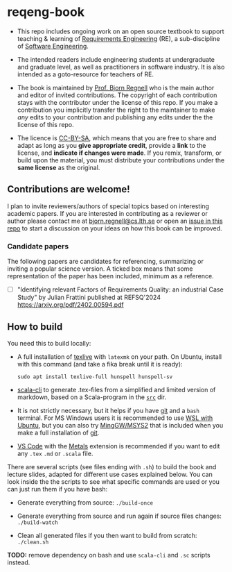 # reqeng-book

* This repo includes ongoing work on an open source textbook to support teaching & learning of [Requirements Engineering](https://en.wikipedia.org/wiki/Requirements_engineering) (RE), a sub-discipline of [Software Engineering](https://en.wikipedia.org/wiki/Software_engineering). 

* The intended readers include engineering students at undergraduate and graduate level, as well as practitioners in software industry. It is also intended as a goto-resource for teachers of RE.

* The book is maintained by [Prof. Bjorn Regnell](https://cs.lth.se/bjorn-regnell/) who is the main author and editor of invited contributions. The copyright of each contribution stays with the contributor under the license of this repo. If you make a contribution you implicitly transfer the right to the maintainer to make *any* edits to your contribution and publishing any edits under the the license of this repo.

* The licence is [CC-BY-SA](https://creativecommons.org/licenses/by-sa/4.0/deed.en), which means that you are free to share and adapt as long as you **give appropriate credit**, provide a **link** to the license, and **indicate if changes were made**. If you remix, transform, or build upon the material, you must distribute your contributions under the **same license** as the original.

## Contributions are welcome!

I plan to invite reviewers/authors of special topics based on interesting academic papers. If you are interested in contributing as a reviewer or author please contact me at bjorn.regnell@cs.lth.se or open an [issue in this repo](https://github.com/bjornregnell/reqeng-book/issues) to start a discussion on your ideas on how this book can be improved.

### Candidate papers

The following papers are candidates for referencing, summarizing or inviting a popular science version. A ticked box means that some representation of the paper has been included, minimum as a reference.

- [ ] "Identifying relevant Factors of Requirements Quality: an industrial Case Study" by Julian Frattini published at REFSQ'2024  https://arxiv.org/pdf/2402.00594.pdf



## How to build 

You need this to build locally:
* A full installation of [texlive](https://tug.org/texlive/) with `latexmk` on your path. 
On Ubuntu, install with this command (and take a fika break until it is ready):
  ```
  sudo apt install texlive-full hunspell hunspell-sv
  ```

* [scala-cli](https://scala-cli.virtuslab.org/install/) to generate .tex-files from a simplified and limited version of markdown, based on a Scala-program in the [`src`](https://github.com/bjornregnell/reqeng-book/tree/main/src) dir.

* It is not strictly necessary, but it helps if you have [git](https://git-scm.com/download/win) and a `bash` terminal. For MS Windows users it is recommended to use [WSL with Ubuntu](https://learn.microsoft.com/en-us/windows/wsl/install), but you can also try [MingGW/MSYS2](https://en.wikipedia.org/wiki/Mingw-w64) that is included when you make a full installation of [git](https://git-scm.com/download/win).

* [VS Code](https://code.visualstudio.com/) with the [Metals](https://scalameta.org/metals/docs/editors/vscode/#installation) extension is recommended if you want to edit any `.tex` `.md` or `.scala` file.

There are several scripts (see files ending with `.sh`) to build the book and lecture slides, adapted for different use cases explained below. You can look inside the the scripts to see what specific commands are used or you can just run them if you have bash:

* Generate everything from source: 
  `./build-once`

* Generate everything from source and run again if source files changes:
  `./build-watch`

* Clean all generated files if you then want to build from scratch:
  `./clean.sh`

**TODO:** remove dependency on bash and use `scala-cli` and `.sc` scripts instead.